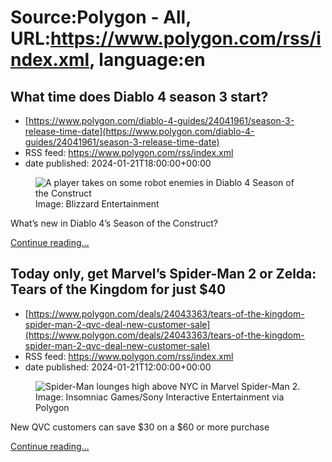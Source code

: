 # Source:Polygon -  All, URL:https://www.polygon.com/rss/index.xml, language:en

## What time does Diablo 4 season 3 start?
 - [https://www.polygon.com/diablo-4-guides/24041961/season-3-release-time-date](https://www.polygon.com/diablo-4-guides/24041961/season-3-release-time-date)
 - RSS feed: https://www.polygon.com/rss/index.xml
 - date published: 2024-01-21T18:00:00+00:00

<figure>
      <img alt="A player takes on some robot enemies in Diablo 4 Season of the Construct" src="https://cdn.vox-cdn.com/thumbor/8KcTNDbqjJeUeAcYTFZIETcRLnU=/0x0:1920x1080/640x360/cdn.vox-cdn.com/uploads/chorus_image/image/73073581/JF2FWICY6EFR1704931442177.avif.0.jpg" />
        <figcaption>Image: Blizzard Entertainment</figcaption>
    </figure>

  <p>What’s new in Diablo 4’s Season of the Construct?</p>
  <p>
    <a href="https://www.polygon.com/diablo-4-guides/24041961/season-3-release-time-date">Continue reading&hellip;</a>
  </p>

## Today only, get Marvel’s Spider-Man 2 or Zelda: Tears of the Kingdom for just $40
 - [https://www.polygon.com/deals/24043363/tears-of-the-kingdom-spider-man-2-qvc-deal-new-customer-sale](https://www.polygon.com/deals/24043363/tears-of-the-kingdom-spider-man-2-qvc-deal-new-customer-sale)
 - RSS feed: https://www.polygon.com/rss/index.xml
 - date published: 2024-01-21T12:00:00+00:00

<figure>
      <img alt="Spider-Man lounges high above NYC in Marvel Spider-Man 2." src="https://cdn.vox-cdn.com/thumbor/HmC3hkwDSkF3tolSC3jvN1Ew9ec=/0x0:3840x2160/640x360/cdn.vox-cdn.com/uploads/chorus_image/image/73073107/marvel_s_spider_man_2_20231001150110.0.jpg" />
        <figcaption>Image: Insomniac Games/Sony Interactive Entertainment via Polygon</figcaption>
    </figure>

  <p>New QVC customers can save $30 on a $60 or more purchase</p>
  <p>
    <a href="https://www.polygon.com/deals/24043363/tears-of-the-kingdom-spider-man-2-qvc-deal-new-customer-sale">Continue reading&hellip;</a>
  </p>

